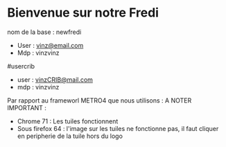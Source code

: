 # Bienvenue sur notre Fredi

nom de la base : newfredi

* User : vinz@email.com
* Mdp : vinzvinz

#usercrib
* user : vinzCRIB@mail.com
* mdp : vinzvinz

Par rapport au frameworl METRO4 que nous utilisons : 
 A NOTER IMPORTANT : 
 * Chrome 71 : Les tuiles fonctionnent
 * Sous firefox 64 : l'image sur les tuiles ne fonctionne pas, il faut cliquer en peripherie de la tuile hors du logo 
